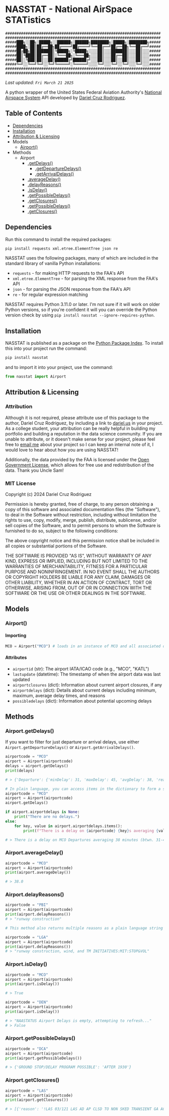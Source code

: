 # NASSTAT - National AirSpace STATistics
```
#####################################################################
#####################################################################
#####███╗░░██╗░█████╗░░██████╗░██████╗████████╗░█████╗░████████╗#####
#####████╗░██║██╔══██╗██╔════╝██╔════╝╚══██╔══╝██╔══██╗╚══██╔══╝#####
#####██╔██╗██║███████║╚█████╗░╚█████╗░░░░██║░░░███████║░░░██║░░░#####
#####██║╚████║██╔══██║░╚═══██╗░╚═══██╗░░░██║░░░██╔══██║░░░██║░░░#####
#####██║░╚███║██║░░██║██████╔╝██████╔╝░░░██║░░░██║░░██║░░░██║░░░#####
#####╚═╝░░╚══╝╚═╝░░╚═╝╚═════╝░╚═════╝░░░░╚═╝░░░╚═╝░░╚═╝░░░╚═╝░░░#####
#####################################################################
#####################################################################
```
*Last updated: `Fri March 21 2025`*

A python wrapper of the United States Federal Aviation Authority's [National Airspace System](https://nasstatus.faa.gov/) API developed by [Dariel Cruz Rodriguez](dariel.us).

## Table of Contents
- [Dependencies](##Dependencies)
- [Installation](##Installation)
- [Attribution & Licensing](##Attributon)
- Models
  - [Airport()](###Airport)
- Methods
  - Airport
    - [.getDelays()](###getDelays)
      - [.getDepartureDelays()](###getDelays)
      - [.getArrivalDelays()](###getDelays)
    - [.averageDelay()](###averageDelay)
    - [.delayReasons()](###delayReasons)
    - [.isDelay()](###isDelay)
    - [.getPossibleDelays()](###getPossibleDelays)
    - [.getClosures()](###getClosures)
    - [.getPossibleDelays()](###getPossibleDelays)
    - [.getClosures()](###getClosures)
## Dependencies
Run this command to install the required packages:
```bash
pip install requests xml.etree.ElementTree json re
```

NASSTAT uses the following packages, many of which are included in the standard library of vanilla Python installations:
- `requests` - for making HTTP requests to the FAA's API
- `xml.etree.ElementTree` - for parsing the XML response from the FAA's API
- `json` - for parsing the JSON response from the FAA's API
- `re` - for regular expression matching

NASSTAT requires Python 3.11.0 or later. I'm not sure if it will work on older Python versions, so if you're confident it will you can override the Python version check by using `pip install nasstat --ignore-requires-python`.

## Installation
NASSTAT is published as a package on the [Python Package Index](https://pypi.org/project/nasstat/). To install this into your project run the command:

```bash
pip install nasstat
```
and to import it into your project, use the command:

```python
from nasstat import Airport
```

## Attribution & Licensing
### Attribution
Although it is not required, please attribute use of this package to the author, Dariel Cruz Rodriguez, by including a link to [dariel.us](https://dariel.us) in your project. As a college student, your attribution can be really helpful in building my portfolio and building a reputation in the data science community. If you are unable to attribute, or it doesn't make sense for your project, please feel free to [email me](mailto:hello@dariel.us) about your project so I can keep an internal note of it, I would love to hear about how you are using NASSTAT!

Additionally, the data provided by the FAA is licensed under the [Open Government License](https://www.data.gov/open-government-licensing/), which allows for free use and redistribution of the data. Thank you Uncle Sam!

### MIT License

Copyright (c) 2024 Dariel Cruz Rodriguez

Permission is hereby granted, free of charge, to any person obtaining a copy
of this software and associated documentation files (the "Software"), to deal
in the Software without restriction, including without limitation the rights
to use, copy, modify, merge, publish, distribute, sublicense, and/or sell
copies of the Software, and to permit persons to whom the Software is
furnished to do so, subject to the following conditions:

The above copyright notice and this permission notice shall be included in all
copies or substantial portions of the Software.

THE SOFTWARE IS PROVIDED "AS IS", WITHOUT WARRANTY OF ANY KIND, EXPRESS OR
IMPLIED, INCLUDING BUT NOT LIMITED TO THE WARRANTIES OF MERCHANTABILITY,
FITNESS FOR A PARTICULAR PURPOSE AND NONINFRINGEMENT. IN NO EVENT SHALL THE
AUTHORS OR COPYRIGHT HOLDERS BE LIABLE FOR ANY CLAIM, DAMAGES OR OTHER
LIABILITY, WHETHER IN AN ACTION OF CONTRACT, TORT OR OTHERWISE, ARISING FROM,
OUT OF OR IN CONNECTION WITH THE SOFTWARE OR THE USE OR OTHER DEALINGS IN THE
SOFTWARE.

## Models
### Airport()
#### Importing
```python
MCO = Airport("MCO") # loads in an instance of MCO and all associated data with it
```
#### Attributes
- `airportid` (str): The airport IATA/ICAO code (e.g., "MCO", "KATL")
- `lastupdate` (datetime): The timestamp of when the airport data was last updated
- `airportclosures` (dict): Information about current airport closures, if any
- `airportdelays` (dict): Details about current delays including minimum, maximum, average delay times, and reasons
- `possibledelays` (dict): Information about potential upcoming delays

## Methods
### Airport.getDelays()
If you want to filter for just departure or arrival delays, use either `Airport.getDepartureDelays()` or `Airport.getArrivalDelays()`.

```python
airportcode = "MCO"
airport = Airport(airportcode)
delays = airport.getDelays()
print(delays)

# > {'Departure': {'minDelay': 31, 'maxDelay': 45, 'avgDelay': 38, 'reason': 'TM INITIATIVES:MIT:STOP&VOL'}}
```

```python
# In plain language, you can access items in the dictionary to form a string.
airportcode = "MCO"
airport = Airport(airportcode)
airport.getDelays()

if airport.airportdelays is None:
    print("There are no delays.")
else:
    for key, value in airport.airportdelays.items():
        print(f"There is a delay on {airportcode} {key}s averaging {value['avgDelay']} minutes (btwn. {value['minDelay']}-{value['maxDelay']} min) due to {value['reason']}.")

# > There is a delay on MCO Departures averaging 38 minutes (btwn. 31-45 min) due to TM INITIATIVES:MIT:STOP&VOL.
```

### Airport.averageDelay()
```python
airportcode = "MCO"
airport = Airport(airportcode)
print(airport.averageDelay())

# > 38.0
```

### Airport.delayReasons()
```python
airportcode = "PBI"
airport = Airport(airportcode)
print(airport.delayReasons())
# > "runway construction"
```

```python
# This method also returns multiple reasons as a plain language string (adding 'and' at the end of the list for the last reason)

airportcode = "LGA"
airport = Airport(airportcode)
print(airport.delayReasons())
# > "runway construction, wind, and TM INITIATIVES:MIT:STOP&VOL"
```
### Airport.isDelay()
```python
airportcode = "MCO"
airport = Airport(airportcode)
print(airport.isDelay())

# > True
```
```python
airportcode = "DEN"
airport = Airport(airportcode)
print(airport.isDelay())

# > "NAASTATUS Airport Delays is empty, attempting to refresh..."
# > False
```

### Airport.getPossibleDelays()
```python
airportcode = "DCA"
airport = Airport(airportcode)
print(airport.getPossibleDelays())

# > {'GROUND STOP/DELAY PROGRAM POSSIBLE': 'AFTER 1930'}
```
### Airport.getClosures()
```python
airportcode = "LAS"
airport = Airport(airportcode)
print(airport.getClosures())

# > [{'reason': '!LAS 03/121 LAS AD AP CLSD TO NON SKED TRANSIENT GA ACFT EXC 24HR PPR 702-261-7775 2503171851-2506252300', 'start': 'Mar 17 at 18:51 UTC.', 'reopen': 'Jun 25 at 23:00 UTC.'}]
```
